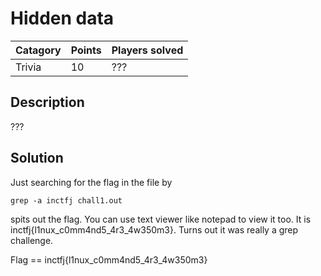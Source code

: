 # Hidden data

Catagory | Points | Players solved
---------|--------|---------------
Trivia | 10 | ???

## Description

???

## Solution

Just searching for the flag in the file by 

```grep -a inctfj chall1.out```

spits out the flag. You can use text viewer like notepad to view it too. It is inctfj{l1nux_c0mm4nd5_4r3_4w350m3}. Turns out it was really a grep challenge.

Flag == inctfj{l1nux_c0mm4nd5_4r3_4w350m3}
